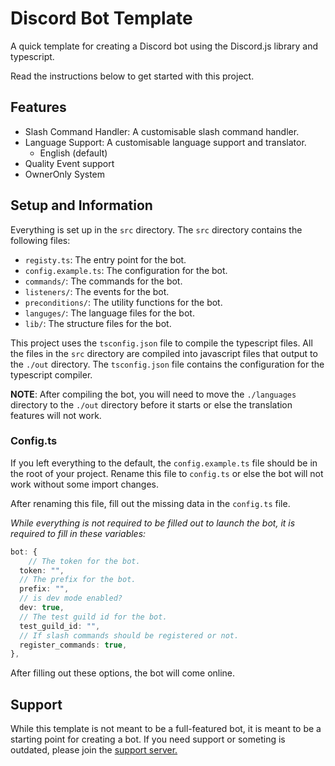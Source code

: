 # Discord Bot Template

A quick template for creating a Discord bot using the Discord.js library and typescript.

Read the instructions below to get started with this project.

## Features

- Slash Command Handler: A customisable slash command handler.
- Language Support: A customisable language support and translator.
  - English (default)
- Quality Event support
- OwnerOnly System

## Setup and Information

Everything is set up in the `src` directory. The `src` directory contains the following files:

- `registy.ts`: The entry point for the bot.
- `config.example.ts`: The configuration for the bot.
- `commands/`: The commands for the bot.
- `listeners/`: The events for the bot.
- `preconditions/`: The utility functions for the bot.
- `languges/`: The language files for the bot.
- `lib/`: The structure files for the bot.

This project uses the `tsconfig.json` file to compile the typescript files. All the files in the `src` directory are compiled into javascript files that output
to the `./out` directory. The `tsconfig.json` file contains the configuration for the typescript compiler.

**NOTE**: After compiling the bot, you will need to move the `./languages` directory to the `./out` directory before it starts or else the translation features will
not work.

### Config.ts

If you left everything to the default, the `config.example.ts` file should be in the root of your project.
Rename this file to `config.ts` or else the bot will not work without some import changes.

After renaming this file, fill out the missing data in the `config.ts` file.

_While everything is not required to be filled out to launch the bot, it is required to fill in these variables:_

```ts
bot: {
    // The token for the bot.
  token: "",
  // The prefix for the bot.
  prefix: "",
  // is dev mode enabled?
  dev: true,
  // The test guild id for the bot.
  test_guild_id: "",
  // If slash commands should be registered or not.
  register_commands: true,
},
```

After filling out these options, the bot will come online.

## Support

While this template is not meant to be a full-featured bot, it is meant to be a starting point for creating a bot. If you need support or someting is outdated, please join
the [support server.](https://discord.com/invite/N79DZsm3m2)
